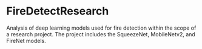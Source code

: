 # FireDetectResearch
Analysis of deep learning models used for fire detection within the scope of a research project. The project includes the SqueezeNet, MobileNetv2, and FireNet models.
